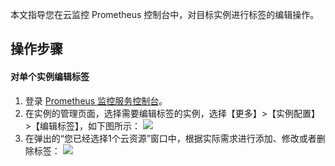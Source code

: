 本文指导您在云监控 Prometheus 控制台中，对目标实例进行标签的编辑操作。





## 操作步骤

#### 对单个实例编辑标签

1. 登录 [ Prometheus 监控服务控制台](https://console.cloud.tencent.com/monitor/prometheus)。
2. 在实例的管理页面，选择需要编辑标签的实例，选择【更多】>【实例配置】>【编辑标签】，如下图所示：
![](https://main.qcloudimg.com/raw/a429a6d488055804d6bbdafa9e72a12c.png)
3. 在弹出的“您已经选择1个云资源”窗口中，根据实际需求进行添加、修改或者删除标签：
![](https://main.qcloudimg.com/raw/a0465ec0a004fbed56e36c41096d9b3e.png)

